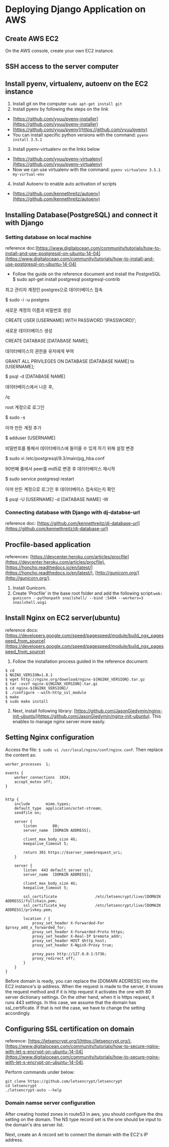 # Deploying Django Application on AWS

## Create AWS EC2
On the AWS console, create your own EC2 instance.

## SSH access to the server computer

## Install pyenv, virtualenv, autoenv on the EC2 instance

1. Install git on the computer
```sudo apt-get install git```
2. Install pyenv by following the steps on the link
  - [https://github.com/yyuu/pyenv-installer](https://github.com/yyuu/pyenv-installer)
  - [https://github.com/yyuu/pyenv](https://github.com/yyuu/pyenv)
  - You can install specific python versions with the command: ```pyenv install 3.5.1```
3. Install pyenv-virtualenv on the links below
  - [https://github.com/yyuu/pyenv-virtualenv](https://github.com/yyuu/pyenv-virtualenv)
  - Now we can use virtualenv with the command:
  ```pyenv virtualenv 3.5.1 my-virtual-env```
4. Install Autoenv to enable auto activation of scripts
  - [https://github.com/kennethreitz/autoenv](https://github.com/kennethreitz/autoenv)

## Installing Database(PostgreSQL) and connect it with Django

### Setting database on local machine
reference doc:[https://www.digitalocean.com/community/tutorials/how-to-install-and-use-postgresql-on-ubuntu-14-04](https://www.digitalocean.com/community/tutorials/how-to-install-and-use-postgresql-on-ubuntu-14-04)
- Follow the guide on the reference document and install the PostgreSQL
$ sudo apt-get install postgresql postgresql-contrib

최고 관리자 계정인 postgres으로 데이터베이스 접속

$ sudo -i -u postgres

새로운 계정의 이름과 비밀번호 생성

CREATE USER [USERNAME] WITH PASSWORD '[PASSWORD]';

새로운 데이터베이스 생성

CREATE DATABASE [DATABASE NAME];

데이터베이스의 권한을 유저에게 부여

GRANT ALL PRIVILEGES ON DATABASE [DATABASE NAME] to [USERNAME];

$ psql -d [DATABASE NAME]

데이터베이스에서 나온 후,

/q

root 계정으로 로그인

$ sudo -s

아까 만든 계정 추가

$ adduser [USERNAME]

비밀번호를 통해서 데이터베이스에 들어올 수 있게 하기 위해 설정 변경

$ sudo vi /etc/postgresql/9.3/main/pg_hba.conf

90번째 줄에서 peer를 md5로 변경 후 데이터베이스 재시작

$ sudo service postgresql restart

아까 만든 계정으로 로그인 후 데이터베이스 접속되는지 확인

$ psql -U [USERNAME] -d [DATABASE NAME] -W

### Connecting database with Django with dj-databse-url
reference doc: [https://github.com/kennethreitz/dj-database-url](https://github.com/kennethreitz/dj-database-url)

## Procfile-based application
references: [https://devcenter.heroku.com/articles/procfile](https://devcenter.heroku.com/articles/procfile), [https://honcho.readthedocs.io/en/latest/](https://honcho.readthedocs.io/en/latest/), [http://gunicorn.org/](http://gunicorn.org/).
1. Install Gunicorn.
2. Create 'Procfile' in the base root folder and add the following script:`web: gunicorn --pythonpath snailshell/ --bind :5494 --workers=3 snailshell.wsgi`

## Install Nginx on EC2 server(ubuntu)
reference docs: [https://developers.google.com/speed/pagespeed/module/build_ngx_pagespeed_from_source](https://developers.google.com/speed/pagespeed/module/build_ngx_pagespeed_from_source)

1. Follow the installation process guided in the reference document:
  ``````
  $ cd
  $ NGINX_VERSION=1.8.1
  $ wget http://nginx.org/download/nginx-${NGINX_VERSION}.tar.gz
  $ tar -xvzf nginx-${NGINX_VERSION}.tar.gz
  $ cd nginx-${NGINX_VERSION}/
  $ ./configure --with-http_ssl_module
  $ make 
  $ sudo make install
  ``````
2. Next, install following library: [https://github.com/JasonGiedymin/nginx-init-ubuntu](https://github.com/JasonGiedymin/nginx-init-ubuntu). This enables to manage nginx server more easily.

## Setting Nginx configuration

Access the file: ```$ sudo vi /usr/local/nginx/conf/nginx.conf```. Then replace the content as:
```
worker_processes  1;

events {
    worker_connections  1024;
    accept_mutex off;
}


http {
    include       mime.types;
    default_type  application/octet-stream;
    sendfile on;

    server {
        listen       80;
        server_name  [DOMAIN ADDRESS];

        client_max_body_size 4G;
        keepalive_timeout 5;

        return 301 https://$server_name$request_uri;
    }

    server {
        listen  443 default_server ssl;
        server_name  [DOMAIN ADDRESS];

        client_max_body_size 4G;
        keepalive_timeout 5;

        ssl_certificate                 /etc/letsencrypt/live/[DOMAIN ADDRESS]/fullchain.pem;
        ssl_certificate_key             /etc/letsencrypt/live/[DOMAIN ADDRESS]/privkey.pem;

        location / {
            proxy_set_header X-Forwarded-For $proxy_add_x_forwarded_for;
            proxy_set_header X-Forwarded-Proto https;
            proxy_set_header X-Real-IP $remote_addr;
            proxy_set_header HOST $http_host;
            proxy_set_header X-NginX-Proxy true;

            proxy_pass http://127.0.0.1:5736;
            proxy_redirect off;
        }
    }
}
```
Before domain is ready, you can replace the [DOMAIN ADDRESS] into the EC2 instance's ip address. When the request is made to the server, it knows the request method and if it is http request it activates the one with 80 server dictionary settings. On the other hand, when it is https request, it runs 443 settings. In this case, we assume that the domain has ssl_certificate. If that is not the case, we have to change the setting accordingly.

## Configuring SSL certification on domain
reference: [https://letsencrypt.org/](https://letsencrypt.org/), [https://www.digitalocean.com/community/tutorials/how-to-secure-nginx-with-let-s-encrypt-on-ubuntu-14-04](https://www.digitalocean.com/community/tutorials/how-to-secure-nginx-with-let-s-encrypt-on-ubuntu-14-04).

Perform commands under below:
```
git clone https://github.com/letsencrypt/letsencrypt
cd letsencrypt
./letsencrypt-auto --help
```

### Domain namse server configuration

After creating hosted zones in route53 in aws, you should configure the dns setting on the domain. The NS type record set is the one should be input to the domain's dns server list.

Next, create an A record set to connect the domain with the EC2's IP address.
